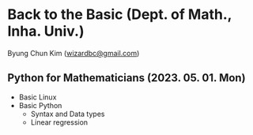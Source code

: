 # Back to the Basic (Dept. of Math., Inha. Univ.)

Byung Chun Kim (wizardbc@gmail.com)


## Python for Mathematicians (2023. 05. 01. Mon)

* Basic Linux
* Basic Python
  * Syntax and Data types
  * Linear regression